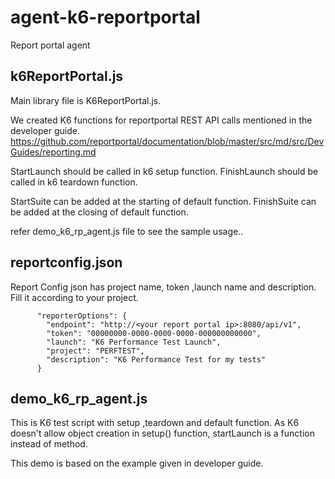 # agent-k6-reportportal
Report portal agent

## k6ReportPortal.js 

Main library file is K6ReportPortal.js. 

We created K6 functions for reportportal REST API calls mentioned in the developer guide.
https://github.com/reportportal/documentation/blob/master/src/md/src/DevGuides/reporting.md

StartLaunch should be called in k6 setup function.
FinishLaunch should be called in k6 teardown function.

StartSuite can be added at the starting of default function.
FinishSuite can be added at the closing of default function.

refer demo_k6_rp_agent.js file to see the sample usage..

## reportconfig.json 

Report Config json has project name, token ,launch name and description. Fill it according to your project.
```
      "reporterOptions": {
        "endpoint": "http://<your report portal ip>:8080/api/v1",
        "token": "00000000-0000-0000-0000-000000000000",
        "launch": "K6 Performance Test Launch",
        "project": "PERFTEST",
        "description": "K6 Performance Test for my tests"
      }
```
## demo_k6_rp_agent.js

This is K6 test script with setup ,teardown and default function.
As K6 doesn't allow object creation in setup() function, startLaunch is a function instead of method.

This demo is based on the example given in developer guide.


